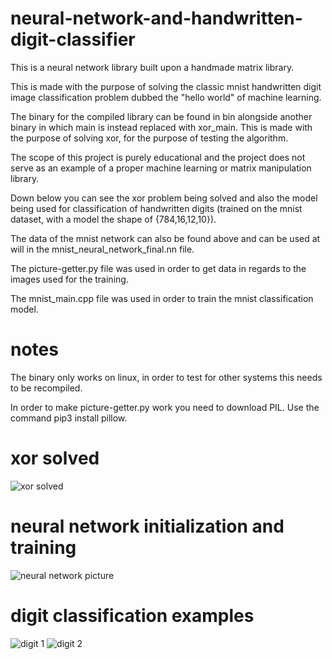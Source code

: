 # neural-network-and-handwritten-digit-classifier
This is a neural network library built upon a handmade matrix library.

This is made with the purpose of solving the classic mnist handwritten digit image classification problem dubbed the "hello world" of machine learning.

The binary for the compiled library can be found in bin alongside another binary in which main is instead replaced with xor_main.
This is made with the purpose of solving xor, for the purpose of 
testing the algorithm.

The scope of this project is purely educational and the project does not serve as an example of a proper machine learning or matrix manipulation library.

Down below you can see the xor problem being solved and also the model being used for classification of handwritten digits (trained on the mnist dataset, with a model the shape of {784,16,12,10}).

The data of the mnist network can also be found above and can be used at will in the mnist_neural_network_final.nn file.

The picture-getter.py file was used in order to get data in regards to the images used for the training.

The mnist_main.cpp file was used in order to train the mnist classification model.

# notes
The binary only works on linux, in order to test for other systems this needs to be recompiled.

In order to make picture-getter.py work you need to download PIL. Use the command pip3 install pillow.

# xor solved
![xor solved](https://github.com/david-cons/neural-network-and-handwritten-digit-classifier/blob/master/xor_solved.png)

# neural network initialization and training
![neural network picture](https://github.com/david-cons/neural-network-and-handwritten-digit-classifier/blob/master/neural_network_iandt.png)

# digit classification examples
![digit 1](https://github.com/david-cons/neural-network-and-handwritten-digit-classifier/blob/master/mnist_classification_problem0.png)
![digit 2](https://github.com/david-cons/neural-network-and-handwritten-digit-classifier/blob/master/mnist_classifier_2.jpg)
